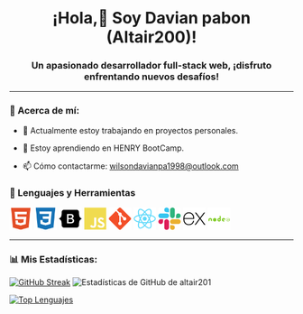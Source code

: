 <div class="header" align="center">
    <img src="https://media.giphy.com/media/YKLLS6ZGQsrwZVgXix/giphy.gif" alt="" width="200">
    <h1 align="center">¡Hola,👋 Soy Davian pabon (Altair200)!</h1>
    <h3 align="center">Un apasionado desarrollador full-stack web, ¡disfruto enfrentando nuevos desafíos!</h3>
</div>

---

### 💬 Acerca de mí:


- 🔭 Actualmente estoy trabajando en proyectos personales.

- 🌱 Estoy aprendiendo en HENRY BootCamp.

- 📫 Cómo contactarme: wilsondavianpa1998@outlook.com

<div align="left">
  <h3>🔨 Lenguajes y Herramientas</h3>
  <div>
    <img src="https://github.com/devicons/devicon/blob/master/icons/html5/html5-plain.svg" alt="HTML5" width="40" height="40" title="HTML5">
    <img src="https://github.com/devicons/devicon/blob/master/icons/css3/css3-plain.svg" alt="CSS" width="40" height="40" title="CSS">
    <img src="https://github.com/devicons/devicon/blob/master/icons/bootstrap/bootstrap-plain.svg" alt="BootStrap" width="40" height="40" title="BootStrap">
    <img src="https://github.com/devicons/devicon/blob/master/icons/javascript/javascript-plain.svg" alt="Javascript" width="40" height="40" title="Javascript">
    <img src="https://github.com/devicons/devicon/blob/master/icons/git/git-plain.svg" alt="GIT" width="40" height="40" title="GIT">
    <img src="https://github.com/devicons/devicon/blob/master/icons/react/react-original.svg" alt="react" width="40" height="40" title="react">
    <img src="https://github.com/devicons/devicon/blob/master/icons/slack/slack-original.svg" alt="slack" width="40" height="40" title="slack">
    <img src="https://github.com/devicons/devicon/blob/master/icons/express/express-original.svg" alt="express" width="40" height="40" title="express">
    <img src="https://github.com/devicons/devicon/blob/master/icons/nodejs/nodejs-plain-wordmark.svg" alt="nodejs" width="40" height="40" title="nodejs">
  </div>
</div>

---

### 📊 Mis Estadísticas: 

[![GitHub Streak](http://github-readme-streak-stats.herokuapp.com?user=altair201&theme=gruvbox&mode=weekly)](https://git.io/streak-stats) ![Estadísticas de GitHub de altair201](https://github-readme-stats.vercel.app/api?username=altair201&show_icons=true&theme=gruvbox)

[![Top Lenguajes](https://github-readme-stats.vercel.app/api/top-langs/?username=altair201)](https://github.com/altair201/github-readme-stats)
